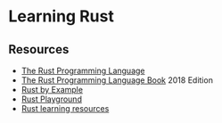 # Learning Rust

## Resources

- [The Rust Programming Language](https://www.rust-lang.org/en-US/)
- [The Rust Programming Language Book](https://doc.rust-lang.org/book/2018-edition/foreword.html) 2018 Edition
- [Rust by Example](https://doc.rust-lang.org/rust-by-example/index.html)
- [Rust Playground](https://play.rust-lang.org/)
- [Rust learning resources](https://github.com/ctjhoa/rust-learning)
